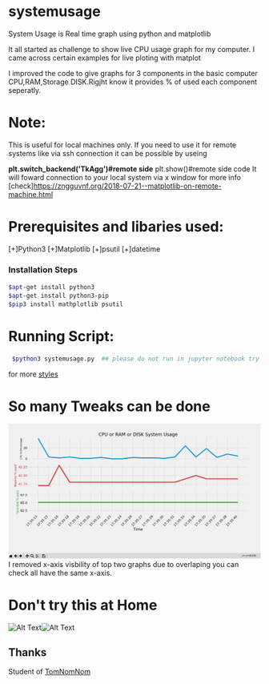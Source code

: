 # systemusage
System Usage is Real time graph using python and matplotlib

It all started as challenge to show live CPU usage graph for my computer. I came across certain examples for live ploting with matplot 

I improved the code to give graphs for 3 components in the  basic computer CPU,RAM,Storage DISK.Rigjht know it provides % of used each component seperatly.

# Note:
This is useful for local machines only. If you need to use it for remote systems like via ssh connection it can be possible by useing

**plt.switch_backend('TkAgg')#remote side**
 plt.show()#remote side code
 It will foward connection to your local system  via x window 
 for more info [check]https://zngguvnf.org/2018-07-21--matplotlib-on-remote-machine.html
  

# Prerequisites and libaries used:
[+]Python3
[+]Matplotlib
[+]psutil
[+]datetime


### Installation Steps
```sh
$apt-get install python3
$apt-get install python3-pip
$pip3 install mathplotlib psutil
```
# Running Script:
```sh
 $python3 systemusage.py  ## please do not run in jupyter notebook try to run in terminal itself,it is  working in ubuntu 18.04.
```


for more [styles](https://matplotlib.org/3.1.0/gallery/style_sheets/style_sheets_reference.html)

# So many Tweaks can be done 
![Alt Text](systemusage.png)
I removed x-axis visbility of top two graphs due to overlaping you can check all have the  same x-axis.

# Don't try this at Home
![Alt Text](https://media.tenor.com/images/2225a1d9d7b1dfc27dbaef3916b6d321/tenor.gif)![Alt Text](https://media1.tenor.com/images/06d5674d86d74435991e3434d29b3ebf/tenor.gif?itemid=5081593)
 ## Thanks
  Student of [TomNomNom](https://github.com/TomNomNom)
